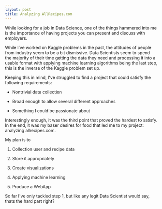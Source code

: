 ```yaml
---
layout: post
title: Analyzing AllRecipes.com
---
```


While looking for a job in Data Science, one of the things hammered into me is the importance of having projects you can present and discuss with employers.

While I’ve worked on Kaggle problems in the past, the attitudes of people from industry seem to be a bit dismissive.  Data Scientists seem to spend the majority of their time getting the data they need and processing it into a usable format with applying machine learning algorithms being the last step, this is the inverse of the Kaggle problem set up.

Keeping this in mind, I've struggled to find a project that could satisfy the following requirements:

* Nontrivial data collection 

* Broad enough to allow several different approaches

* Something I could be passionate about

Interestingly enough, it was the third point that proved the hardest to satisfy.  In the end, it was my baser desires for food that led me to my project: analyzing allrecipes.com.

My plan is to

1. Collection user and recipe data

2. Store it appropriately

3. Create visualizations

4. Applying machine learning

5. Produce a WebApp


So far I've only tackled step 1, but like any legit Data Scientist would say, thats the hard part right?

